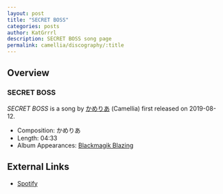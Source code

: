 ```yaml
---
layout: post
title: "SECRET BOSS"
categories: posts
author: KatGrrrl
description: SECRET BOSS song page
permalink: camellia/discography/:title
---
```


## Overview

### SECRET BOSS

*SECRET BOSS* is a song by [かめりあ](/camellia) (Camellia) first released on 2019-08-12.

* Composition: かめりあ
* Length: 04:33
* Album Appearances: [Blackmagik Blazing](<{% link postsInclude/_posts/camellia/albums/Blackmagik-Blazing/2023-12-21-Blackmagik-Blazing.md %}>)

## External Links

* [Spotify](https://open.spotify.com/track/7zRJiZ5I415rwLe5p4dksi?si=1bb7d13166f94a0c)
